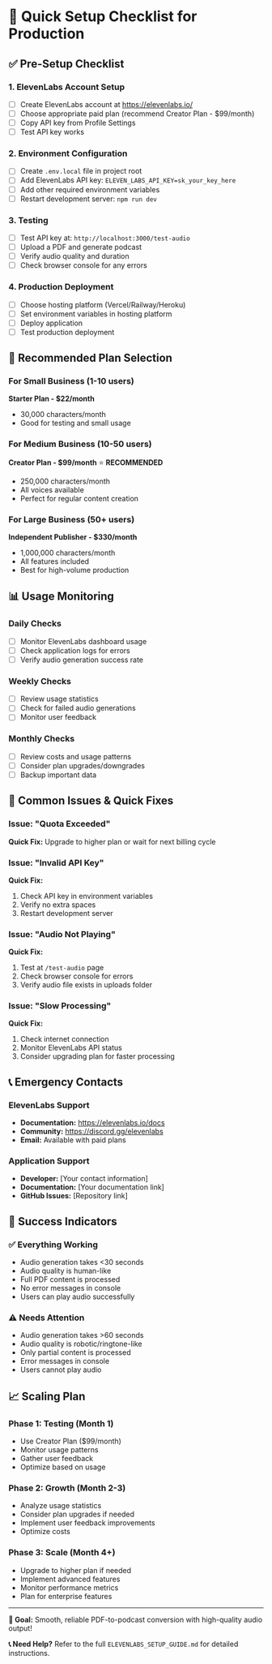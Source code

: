 # 🚀 Quick Setup Checklist for Production

## ✅ Pre-Setup Checklist

### 1. ElevenLabs Account Setup

- [ ] Create ElevenLabs account at https://elevenlabs.io/
- [ ] Choose appropriate paid plan (recommend Creator Plan - $99/month)
- [ ] Copy API key from Profile Settings
- [ ] Test API key works

### 2. Environment Configuration

- [ ] Create `.env.local` file in project root
- [ ] Add ElevenLabs API key: `ELEVEN_LABS_API_KEY=sk_your_key_here`
- [ ] Add other required environment variables
- [ ] Restart development server: `npm run dev`

### 3. Testing

- [ ] Test API key at: `http://localhost:3000/test-audio`
- [ ] Upload a PDF and generate podcast
- [ ] Verify audio quality and duration
- [ ] Check browser console for any errors

### 4. Production Deployment

- [ ] Choose hosting platform (Vercel/Railway/Heroku)
- [ ] Set environment variables in hosting platform
- [ ] Deploy application
- [ ] Test production deployment

## 🎯 Recommended Plan Selection

### For Small Business (1-10 users)

**Starter Plan - $22/month**

- 30,000 characters/month
- Good for testing and small usage

### For Medium Business (10-50 users)

**Creator Plan - $99/month** ⭐ **RECOMMENDED**

- 250,000 characters/month
- All voices available
- Perfect for regular content creation

### For Large Business (50+ users)

**Independent Publisher - $330/month**

- 1,000,000 characters/month
- All features included
- Best for high-volume production

## 📊 Usage Monitoring

### Daily Checks

- [ ] Monitor ElevenLabs dashboard usage
- [ ] Check application logs for errors
- [ ] Verify audio generation success rate

### Weekly Checks

- [ ] Review usage statistics
- [ ] Check for failed audio generations
- [ ] Monitor user feedback

### Monthly Checks

- [ ] Review costs and usage patterns
- [ ] Consider plan upgrades/downgrades
- [ ] Backup important data

## 🔧 Common Issues & Quick Fixes

### Issue: "Quota Exceeded"

**Quick Fix:** Upgrade to higher plan or wait for next billing cycle

### Issue: "Invalid API Key"

**Quick Fix:**

1. Check API key in environment variables
2. Verify no extra spaces
3. Restart development server

### Issue: "Audio Not Playing"

**Quick Fix:**

1. Test at `/test-audio` page
2. Check browser console for errors
3. Verify audio file exists in uploads folder

### Issue: "Slow Processing"

**Quick Fix:**

1. Check internet connection
2. Monitor ElevenLabs API status
3. Consider upgrading plan for faster processing

## 📞 Emergency Contacts

### ElevenLabs Support

- **Documentation:** https://elevenlabs.io/docs
- **Community:** https://discord.gg/elevenlabs
- **Email:** Available with paid plans

### Application Support

- **Developer:** [Your contact information]
- **Documentation:** [Your documentation link]
- **GitHub Issues:** [Repository link]

## 🎉 Success Indicators

### ✅ Everything Working

- Audio generation takes <30 seconds
- Audio quality is human-like
- Full PDF content is processed
- No error messages in console
- Users can play audio successfully

### ⚠️ Needs Attention

- Audio generation takes >60 seconds
- Audio quality is robotic/ringtone-like
- Only partial content is processed
- Error messages in console
- Users cannot play audio

## 📈 Scaling Plan

### Phase 1: Testing (Month 1)

- Use Creator Plan ($99/month)
- Monitor usage patterns
- Gather user feedback
- Optimize based on usage

### Phase 2: Growth (Month 2-3)

- Analyze usage statistics
- Consider plan upgrades if needed
- Implement user feedback improvements
- Optimize costs

### Phase 3: Scale (Month 4+)

- Upgrade to higher plan if needed
- Implement advanced features
- Monitor performance metrics
- Plan for enterprise features

---

**🎯 Goal:** Smooth, reliable PDF-to-podcast conversion with high-quality audio output!

**📞 Need Help?** Refer to the full `ELEVENLABS_SETUP_GUIDE.md` for detailed instructions.
